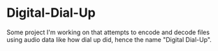 # Digital-Dial-Up
Some project I'm working on that attempts to encode and decode files using audio data like how dial up did, hence the name "Digital Dial-Up".
